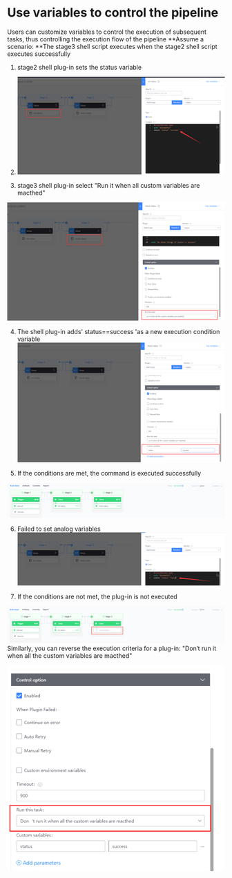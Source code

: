 # Use variables to control the pipeline
Users can customize variables to control the execution of subsequent tasks, thus controlling the execution flow of the pipeline
**Assume a scenario: **The stage3 shell script executes when the stage2 shell script executes successfully

1. stage2 shell plug-in sets the status variable

2. ![Set status variable at end of shell script](../../../.gitbook/assets/image-variables-set-status-success.png)

  

3. stage3 shell plug-in select "Run it when all custom variables are macthed"

  ![Select conditional execution](../../../.gitbook/assets/image-variables-run-if-var-set.png)

  

4. The shell plug-in adds' status==success 'as a new execution condition variable
  ![Set execution conditions](../../../.gitbook/assets/image-variables-status-condition.png)

5. If the conditions are met, the command is executed successfully

  ![Execution succeeds if conditions are met](../../../.gitbook/assets/image-variables-run-success.png)

6. Failed to set analog variables
  ![Simulation condition not satisfied](../../../.gitbook/assets/image-variables-set-status-failed.png)

  

7. If the conditions are not met, the plug-in is not executed

  ![Script does not run if conditions are not met](../../../.gitbook/assets/image-variables-skip-if-unsuccess.png)
  Similarly, you can reverse the execution criteria for a plug-in: "Don‘t run it when all the custom variables are macthed"

  ![All user-defined variables do not meet the running time](../../../.gitbook/assets/image-variables-status-condition-not.png)